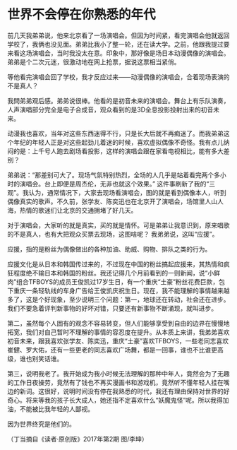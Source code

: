 # 世界不会停在你熟悉的年代

前几天我弟弟说，他来北京看了一场演唱会。但因为时间紧，看完演唱会他就返回学校了，我俩也没见面。弟弟比我小了整一轮，还在读大学。之前，他跟我提过要来看这场演唱会，当时我没太在意。印象中，那好像是场日本动漫偶像的演唱会。弟弟是个二次元迷，很激动地在网上抢票，据说这票相当紧俏。 

等他看完演唱会回了学校，我才反应过来——动漫偶像的演唱会，合着现场表演的不是真人？ 

我問弟弟观后感。弟弟说很棒。他看的是初音未来的演唱会。舞台上有乐队演奏，人声演唱部分完全是电子合成音，观众看到的是3D全息投影投射出来的初音未来。 

动漫我也喜欢，当年对这些东西迷得不行，只是长大后就不再痴迷了。而我弟弟这个年纪的年轻人正是对这些起劲儿着迷的时候，喜欢虚拟偶像不奇怪。我有点儿纳闷的是：上千号人跑去剧场看投影，这样的演唱会跟在家看电视相比，能有多大差别？ 

弟弟说：“那差别可大了。现场气氛特别热烈，全场的人几乎是站着看完两个多小时的演唱会。台上即便是周杰伦，无非也就这个效果。” 这件事刷新了我的“三观”。我认为，通常情况下，大家去现场看演唱会，图的就是看到偶像本人，听到偶像真实的歌声。不久前，张学友、陈奕迅也在北京开了演唱会，场馆里人山人海，热情的歌迷们让北京的交通拥堵了好几天。 

对于演唱会，大家听的就是真实，买的就是情怀。可是弟弟让我意识到，原来唱歌的不是真人，也有大把观众买票去现场，这图啥呢？ 我弟弟说，这叫“应援”。 

应援，指的是粉丝为偶像做出的各种加油、助威、购物、排队之类的行为。 

应援文化是从日本和韩国传过来的，不过现在中国的粉丝搞起应援来，其热情和疯狂程度绝不输日本和韩国的粉丝。我还记得几个月前看到的一则新闻，说“小鲜肉”组合TFBOYS的成员王俊凯过17岁生日，有一个重庆“土豪”粉丝花费巨款，包下重庆一条轻轨线的车身广告给王俊凯庆祝生日。现在，我不能理解的事情越来越多了，这是个好现象，至少说明三个问题：第一，地球还在转动，社会还在进步。我们不要急着评判新事物的好坏对错，只要还有新事物不断涌现，就叫进步。 

第二，虽然每个人固有的观念不容易转变，但人们能够享受到自由的边界在慢慢地拓宽，我们对自己暂时不理解的事情的容忍度在提升。从本质上来讲，我弟弟喜欢初音未来，跟我喜欢张学友、陈奕迅，重庆“土豪”喜欢TFBOYS，一些老同志喜欢崔健、罗大佑，还有一些更老的同志喜欢广场舞，都是一回事，谁也不比谁更高级，谁也别笑话谁。 

第三，说明我老了。我开始成为我小时候无法理解的那种中年人，竟然会为了无趣的工作日夜操劳，竟然有了钱也不再买漫画书和游戏机，竟然听不懂年轻人挂在嘴边的新词。这很好，说明时间没有停在我熟悉的时代，我还有理由保持对世界的好奇心。将来等我的孩子长大成人，她还指不定喜欢什么“妖魔鬼怪”呢。所以我得加油，不能被比我年轻的人鄙视。 

因为世界终究是他们的。 

（丁当摘自《读者·原创版》2017年第2期 图/李坤）